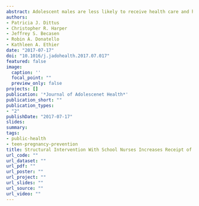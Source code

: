 ```yaml
---
abstract: Adolescent males are less likely to receive health care and have lower levels of sexual and reproductive health (SRH) knowledge than adolescent females. The purpose of this study was to determine if a school-based structural intervention focused on school nurses increases receipt of condoms and SRH information among male students. Methods. Interventions to improve student access to sexual and reproductive health care were implemented in six urban high schools with a matched set of comparison schools. Interventions included working with school nurses to improve access to sexual and reproductive health care, including the provision of condoms and information about pregnancy and sexually transmitted disease prevention and services. Intervention effects were assessed through five cross-sectional yearly surveys, and analyses include data from 13,740 male students. Results. Nurses in intervention schools changed their interactions with male students who visited them for services, such that, among those who reported they went to the school nurse for any reason in the previous year, those in intervention schools reported significant increases in receipt of sexual health services over the course of the study compared with students in comparison schools. Further, these results translated into population-level effects. Among all male students surveyed, those in intervention schools were more likely than those in comparison schools to report increases in receipt of sexual health services from school nurses. Conclusions. With a minimal investment of resources, school nurses can become important sources of SRH information and condoms for male high school students.
authors:
- Patricia J. Dittus 
- Christopher R. Harper
- Jeffrey S. Becasen
- Robin A. Donatello
- Kathleen A. Ethier
date: "2017-07-17"
doi: "10.1016/j.jadohealth.2017.07.017"
featured: false
image:
  caption: ''
  focal_point: ""
  preview_only: false
projects: []
publication: '*Journal of Adolescenet Health*'
publication_short: ""
publication_types:
- "2"
publishDate: "2017-07-17"
slides: 
summary: 
tags:
- public-health
- teen-pregnancy-prevention
title: Structural Intervention With School Nurses Increases Receipt of Sexual Health Care Among Male High School Students
url_code: ""
url_dataset: ""
url_pdf: ""
url_poster: ""
url_project: ""
url_slides: ""
url_source: ""
url_video: ""
---
```


